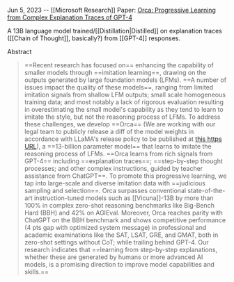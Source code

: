 Jun 5, 2023 -- [[Microsoft Research]]
Paper: [Orca: Progressive Learning from Complex Explanation Traces of GPT-4](https://arxiv.org/abs/2306.02707)

A 13B language model trained/[[Distillation|Distilled]] on explanation traces ([[Chain of Thought]], basically?) from [[GPT-4]] responses. 

Abstract
> ==Recent research has focused on== enhancing the capability of smaller models through ==imitation learning==, drawing on the outputs generated by large foundation models (LFMs). ==A number of issues impact the quality of these models==, ranging from limited imitation signals from shallow LFM outputs; small scale homogeneous training data; and most notably a lack of rigorous evaluation resulting in overestimating the small model's capability as they tend to learn to imitate the style, but not the reasoning process of LFMs. To address these challenges, we develop ==Orca== (We are working with our legal team to publicly release a diff of the model weights in accordance with LLaMA's release policy to be published at [this https URL](https://aka.ms/orca-lm)), a ==13-billion parameter model== that learns to imitate the reasoning process of LFMs. ==Orca learns from rich signals from GPT-4== including ==explanation traces==; ==step-by-step thought processes; and other complex instructions, guided by teacher assistance from ChatGPT==. To promote this progressive learning, we tap into large-scale and diverse imitation data with ==judicious sampling and selection==. Orca surpasses conventional state-of-the-art instruction-tuned models such as [[Vicuna]]-13B by more than 100% in complex zero-shot reasoning benchmarks like Big-Bench Hard (BBH) and 42% on AGIEval. Moreover, Orca reaches parity with ChatGPT on the BBH benchmark and shows competitive performance (4 pts gap with optimized system message) in professional and academic examinations like the SAT, LSAT, GRE, and GMAT, both in zero-shot settings without CoT; while trailing behind GPT-4. Our research indicates that ==learning from step-by-step explanations, whether these are generated by humans or more advanced AI models, is a promising direction to improve model capabilities and skills.==